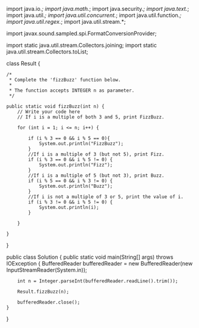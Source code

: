 import java.io.*;
import java.math.*;
import java.security.*;
import java.text.*;
import java.util.*;
import java.util.concurrent.*;
import java.util.function.*;
import java.util.regex.*;
import java.util.stream.*;

import javax.sound.sampled.spi.FormatConversionProvider;

import static java.util.stream.Collectors.joining;
import static java.util.stream.Collectors.toList;

class Result {

    /*
     * Complete the 'fizzBuzz' function below.
     *
     * The function accepts INTEGER n as parameter.
     */
    
    public static void fizzBuzz(int n) {
        // Write your code here
        // If i is a multiple of both 3 and 5, print FizzBuzz.
    
        for (int i = 1; i <= n; i++) {
    
            if (i % 3 == 0 && i % 5 == 0){
                System.out.println("FizzBuzz");
            }
            //If i is a multiple of 3 (but not 5), print Fizz.
            if (i % 3 == 0 && i % 5 != 0) {
                System.out.println("Fizz");
            }
            //If i is a multiple of 5 (but not 3), print Buzz.
            if (i % 5 == 0 && i % 3 != 0) {
                System.out.println("Buzz");
            }
            //If i is not a multiple of 3 or 5, print the value of i.
            if (i % 3 != 0 && i % 5 != 0) {
                System.out.println(i);
            }
    
        }
    
    }

}

public class Solution {
    public static void main(String[] args) throws IOException {
        BufferedReader bufferedReader = new BufferedReader(new InputStreamReader(System.in));

        int n = Integer.parseInt(bufferedReader.readLine().trim());
    
        Result.fizzBuzz(n);
    
        bufferedReader.close();
    }

}
